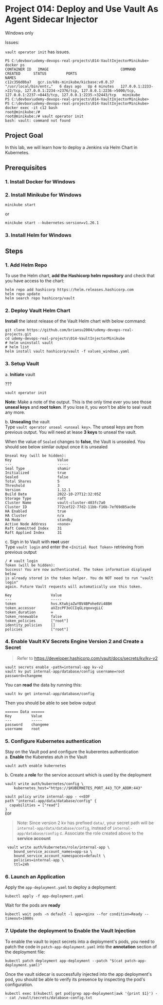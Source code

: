# Project 014: Deploy and Use Vault As Agent Sidecar Injector

Windows only

Issues:

`vault operator init` has issues.

<!--
```dos
PS C:\devbox\udemy-devops-real-projects\014-VaultInjectorMinikube> vault operator init
vault : The term 'vault' is not recognized as the name of a cmdlet, function, script file, or operable program. Check the spelling of the name, or if a path
was included, verify that the path is correct and try again.
At line:1 char:1
+ vault operator init
+ ~~~~~
    + CategoryInfo          : ObjectNotFound: (vault:String) [], CommandNotFoundException
    + FullyQualifiedErrorId : CommandNotFoundException
```
-->

```dos
PS C:\devbox\udemy-devops-real-projects\014-VaultInjectorMinikube> docker ps
CONTAINER ID   IMAGE                                 COMMAND                  CREATED      STATUS         PORTS                                                                                                                             NAMES
c12c356d0ba7   gcr.io/k8s-minikube/kicbase:v0.0.37   "/usr/local/bin/entr…"   6 days ago   Up 4 minutes   127.0.0.1:2233->22/tcp, 127.0.0.1:2234->2376/tcp, 127.0.0.1:2236->5000/tcp, 127.0.0.1:2237->8443/tcp, 127.0.0.1:2235->32443/tcp   minikube
PS C:\devbox\udemy-devops-real-projects\014-VaultInjectorMinikube>
PS C:\devbox\udemy-devops-real-projects\014-VaultInjectorMinikube> docker exec -it c12 bash
root@minikube:/#
root@minikube:/# vault operator init
bash: vault: command not found
```

## Project Goal

In this lab, we will learn how to deploy a Jenkins via Helm Chart in Kubernetes.

## Prerequisites

### 1. Install Docker for Windows

### 2. Install Minikube for Windows

```dos
minikube start
```

or

```dos
minikube start --kubernetes-version=v1.26.1
```

### 3. Install Helm for Windows

## Steps

### 1. Add Helm Repo

To use the Helm chart, **add the Hashicorp helm repository** and check that you have access to the chart:

```dos
helm repo add hashicorp https://helm.releases.hashicorp.com
helm repo update
helm search repo hashicorp/vault
```

<!--
PS C:\devbox> helm repo add hashicorp https://helm.releases.hashicorp.com
"hashicorp" has been added to your repositories
PS C:\devbox> helm repo update
Hang tight while we grab the latest from your chart repositories...
...Successfully got an update from the "hashicorp" chart repository
...Successfully got an update from the "jenkins" chart repository
Update Complete. ⎈Happy Helming!⎈
PS C:\devbox> helm search repo hashicorp/vault
NAME            CHART VERSION   APP VERSION     DESCRIPTION
hashicorp/vault 0.24.0          1.13.1          Official HashiCorp Vault Chart
-->

### 2. Deploy Vault Helm Chart

**Install** the latest release of the Vault Helm chart with below command:

```dos
git clone https://github.com/briansu2004/udemy-devops-real-projects.git
cd udemy-devops-real-projects\014-VaultInjectorMinikube
# helm uninstall vault
# helm list
helm install vault hashicorp/vault -f values_windows.yaml
```

<!--
```dos
PS C:\devbox\udemy-devops-real-projects\014-VaultInjectorMinikube> helm install vault hashicorp/vault -f values.yaml
NAME: vault
LAST DEPLOYED: Sat Apr  8 20:20:55 2023
NAMESPACE: default
STATUS: deployed
REVISION: 1
NOTES:
Thank you for installing HashiCorp Vault!

Now that you have deployed Vault, you should look over the docs on using
Vault with Kubernetes available here:

https://www.vaultproject.io/docs/

Your release is named vault. To learn more about the release, try:

  $ helm status vault
  $ helm get manifest vault

PS C:\devbox\udemy-devops-real-projects\014-VaultInjectorMinikube> helm status vault
NAME: vault
LAST DEPLOYED: Sat Apr  8 20:20:55 2023
NAMESPACE: default
STATUS: deployed
REVISION: 1
NOTES:
Thank you for installing HashiCorp Vault!

Now that you have deployed Vault, you should look over the docs on using
Vault with Kubernetes available here:

https://www.vaultproject.io/docs/

Your release is named vault. To learn more about the release, try:

  $ helm status vault
  $ helm get manifest vault
```
-->

### 3. Setup Vault

a. **Initiate** vault

???

```dos
vault operator init
```

**Note:** Make a note of the output. This is the only time ever you see those **unseal keys** and **root token**. If you lose it, you won't be able to seal vault any more.

b. **Unsealing** the vault </br>
Type `vault operator unseal <unseal key>`. The unseal keys are from previous output. You will need at lease **3 keys** to unseal the vault. </br>

When the value of  `Sealed` changes to **false**, the Vault is unsealed. You should see below similar output once it is unsealed

```dos
Unseal Key (will be hidden): 
Key                     Value
---                     -----
Seal Type               shamir
Initialized             true
Sealed                  false
Total Shares            5
Threshold               3
Version                 1.12.1
Build Date              2022-10-27T12:32:05Z
Storage Type            raft
Cluster Name            vault-cluster-403fc7a0
Cluster ID              772cef22-77d2-11bb-f16b-7ef69d85ac0e
HA Enabled              true
HA Cluster              n/a
HA Mode                 standby
Active Node Address     <none>
Raft Committed Index    31
Raft Applied Index      31
```

c. Sign in to Vault with **root** user </br>
Type `vault login` and enter the `<Initial Root Token>` retrieving from previous output

```dos
/ # vault login
Token (will be hidden): 
Success! You are now authenticated. The token information displayed below
is already stored in the token helper. You do NOT need to run "vault login"
again. Future Vault requests will automatically use this token.

Key                  Value
---                  -----
token                hvs.KtwbjaZwYBV4BPohe6Vi48BH
token_accessor       aVZzcPF3oCCIqGLzqoxvgLLC
token_duration       ∞
token_renewable      false
token_policies       ["root"]
identity_policies    []
policies             ["root"]
```

### 4. Enable Vault KV Secrets Engine Version 2 and Create a Secret
>
> Refer to <https://developer.hashicorp.com/vault/docs/secrets/kv/kv-v2>

```dos
vault secrets enable -path=internal-app kv-v2
vault kv put internal-app/database/config username=root password=changeme
```

You can **read** the data by running this:

```dos
vault kv get internal-app/database/config
```

Then you should be able to see below output

```dos
====== Data ======
Key         Value
---         -----
password    changeme
username    root
```

### 5. Configure Kubernetes authentication

Stay on the Vault pod and configure the kuberentes authentication </br>
a. **Enable** the Kuberetes atuh in the Vault

```dos
vault auth enable kubernetes
```

b. Create a **role** for the service account which is used by the deployment

```dos
vault write auth/kubernetes/config \
    kubernetes_host="https://$KUBERNETES_PORT_443_TCP_ADDR:443"

vault policy write internal-app - <<EOF
path "internal-app/data/database/config" {
  capabilities = ["read"]
}
EOF
```

> Note: Since version 2 kv has prefixed `data/`, your secret path will be `internal-app/data/database/config`, instead of `internal-app/database/config`
c. Associate the role created above to the **service account**

```dos
 vault write auth/kubernetes/role/internal-app \
    bound_service_account_names=app-sa \
    bound_service_account_namespaces=default \
    policies=internal-app \
    ttl=24h
```

### 6. Launch an Application

Apply the `app-deployment.yaml` to deploy a deployment:

```dos
kubectl apply -f app-deployment.yaml
```

Wait for the pods are **ready**

```dos
kubectl wait pods -n default -l app=nginx --for condition=Ready --timeout=1000s
```

### 7. Update the deployment to Enable the Vault Injection

To enable the vault to inject secrets into a deployment's pods, you need to patch the  code in `patch-app-deployment.yaml` into the **annotation** section of the deployment file:

```dos
kubectl patch deployment app-deployment --patch "$(cat patch-app-deployment.yaml)"
```

Once the vault sidecar is successfully injected into the app deployment's pod, you should be able to verify its presence by inspecting the pod's configuration.

```dos
kubectl exec $(kubectl get pod|grep app-deployment|awk '{print $1}') -- cat /vault/secrets/database-config.txt
```
